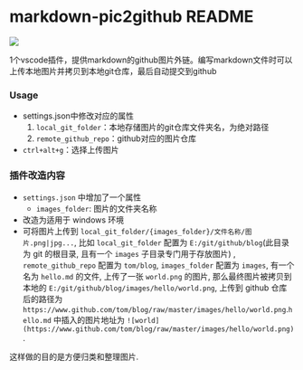 # markdown-pic2github README
![](https://img.shields.io/github/license/Quareia/vscode-markdown-pic2github.svg)

1个vscode插件，提供markdown的github图片外链。编写markdown文件时可以上传本地图片并拷贝到本地git仓库，最后自动提交到github

### Usage
- settings.json中修改对应的属性
    1. `local_git_folder`：本地存储图片的git仓库文件夹名，为绝对路径
    2. `remote_github_repo`：github对应的图片仓库
- `ctrl+alt+g`：选择上传图片

### 插件改造内容
- `settings.json` 中增加了一个属性
  - `images_folder`: 图片的文件夹名称
-  改造为适用于 windows 环境
-  可将图片上传到 `local_git_folder/{images_folder}/文件名称/图片.png|jpg...`, 
比如 `local_git_folder` 配置为 `E:/git/github/blog`(此目录为 git 的根目录, 且有一个 `images` 子目录专门用于存放图片) , `remote_github_repo` 配置为 `tom/blog`, `images_folder` 配置为 `images`, 有一个名为 `hello.md` 的文件, 上传了一张 `world.png` 的图片, 那么最终图片被拷贝到本地的 `E:/git/github/blog/images/hello/world.png`, 上传到 github 仓库后的路径为 `https://www.github.com/tom/blog/raw/master/images/hello/world.png`.`hello.md` 中插入的图片地址为 `![world](https://www.github.com/tom/blog/raw/master/images/hello/world.png)`.

这样做的目的是方便归类和整理图片.